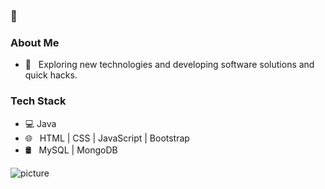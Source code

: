 ### 👋

<h3>  About Me </h3>

- 🤔 &nbsp; Exploring new technologies and developing software solutions and quick hacks.

<h3> Tech Stack</h3>

- 💻  Java
- 🌐 &nbsp; HTML | CSS | JavaScript | Bootstrap 
- 🛢 &nbsp; MySQL | MongoDB


![picture](https://raw.githubusercontent.com/saadeghi/saadeghi/master/dino.gif)


<!--
**bloodfinger8/bloodfinger8** is a ✨ _special_ ✨ repository because its `README.md` (this file) appears on your GitHub profile.

Here are some ideas to get you started:

- 🔭 I’m currently working on ...
- 🌱 I’m currently learning ...
- 👯 I’m looking to collaborate on ...
- 🤔 I’m looking for help with ...
- 💬 Ask me about ...
- 📫 How to reach me: ...
- 😄 Pronouns: ...
- ⚡ Fun fact: ...
-->
